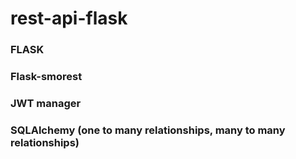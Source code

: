 # rest-api-flask
### FLASK
### Flask-smorest
### JWT manager
### SQLAlchemy (one to many relationships, many to many relationships)
